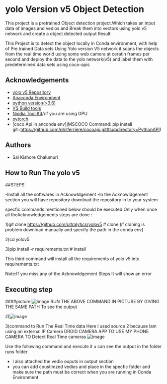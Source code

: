 

# yolo Version v5 Object Detection 

This project is a pretrained Object detection project.Which takes an input data of images and vedios and Break them into vectors  using yolo v5 network and create a object detected output Result

This Project is to detect the object locally in Conda environment, with help of Pre trained Data sets Using Yolo version V5 network  it scans the objects from the real
time world using some web camera at ceratin frames per second  and deploy the data to the yolo network(v5) and label them with predetermined data sets using coco-apis

 


## Acknowledgements

 - [yolo v5 Repository](https://github.com/ultralytics/yolov5)
 - [Anaconda Environment
 ](https://www.anaconda.com/products/distribution)
 - [python version(>3.6)](https://www.python.org/downloads/)
 - [VS Build tools](https://visualstudio.microsoft.com/downloads/)
 - [Nvidia Tool Kit](https://developer.nvidia.com/cuda-downloads)//if you are using GPU
 - [pytorch](https://pytorch.org/get-started/locally/)
 - [coco Api in anconda env](MSCOCO Command: pip install git+https://github.com/philferriere/cocoapi.git#subdirectory=PythonAPI)
 
 



## Authors

- Sai Kishore Chalumuri  


## How to Run The yolo v5 


##STEPS

-Install all the softwares in Acknowldgement
-In the Acknowldgement section you will have repository download the 
repository in to your system 



specfic commands mentioned below should be executed Only when  once all theAcknowledgements steps are done :


1)git clone https://github.com/ultralytics/yolov5  # clone
(if cloning is problem download manually and specify the path in the conda env)


2)cd yolov5

3)pip install -r requirements.txt  # install 

This third command will install all the requirements of yolo v5 into requirements.txt 



Note:If you miss any of the Acknowldgement Steps It  will show an error  

## Executing step

####picture 
![image](https://user-images.githubusercontent.com/93335682/185914932-66db9ded-728a-49a0-b2bf-cb8a5aab4c93.png)
RUN THE ABOVE COMMAND IN PICTURE BY GIVING THE SAME PATH To see the output 


2)![image](https://user-images.githubusercontent.com/93335682/185915115-3955273b-c18a-41ba-87d5-1bfc5f4f425d.png)



3)command to Run The Real Time data Here I used source 2 because Iam using an external IP Camera DROID CAMERA APP TO USE MY PHONE CAMERA TO Detect Real Time cameras 
![image](https://user-images.githubusercontent.com/93335682/185937356-d3d12e77-4de6-42dd-a843-dfa267cbd3f3.png)




Use the following command and execute it u can see the output in the 
folder runs folder 

* I also attached the vedio ouputs in output section
* you can add coustimzed vedios and place in the specfic folder 
  and make sure the path must be correct when you are running in Conda Environment  
